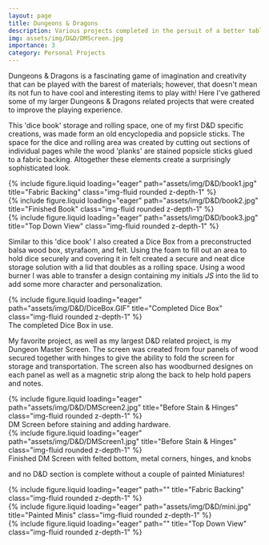 ```yaml
---
layout: page
title: Dungeons & Dragons
description: Various projects completed in the persuit of a better tabletop experience!
img: assets/img/D&D/DMScreen.jpg
importance: 3
category: Personal Projects
---
```


Dungeons & Dragons is a fascinating game of imagination and creativity that can be played with the barest of materials; however, that doesn't mean its not fun to have cool and interesting items to play with! Here I've gathered some of my larger Dungeons & Dragons related projects that were created to improve the playing experience.




This 'dice book' storage and rolling space, one of my first D&D specific creations, was made form an old encyclopedia and popsicle sticks. The space for the dice and rolling area was created by cutting out sections of individual pages while the wood 'planks' are stained popsicle sticks glued to a fabric backing. Altogether these elements create a surprisingly sophisticated look.

<div class="row">
    <div class="col-sm mt-3 mt-md-0">
        {% include figure.liquid loading="eager" path="assets/img/D&D/book1.jpg" title="Fabric Backing" class="img-fluid rounded z-depth-1" %}
    </div>
    <div class="col-sm mt-3 mt-md-0">
        {% include figure.liquid loading="eager" path="assets/img/D&D/book2.jpg" title="Finished Book" class="img-fluid rounded z-depth-1" %}
    </div>
    <div class="col-sm mt-3 mt-md-0">
        {% include figure.liquid loading="eager" path="assets/img/D&D/book3.jpg" title="Top Down View" class="img-fluid rounded z-depth-1" %}
    </div>
</div>

Similar to this 'dice book' I also created a Dice Box from a preconstructed balsa wood box, styrafaom, and felt. Using the foam to fill out an area to hold dice securely and covering it in felt created a secure and neat dice storage solution with a lid that doubles as a rolling space. Using a wood burner I was able to transfer a design containing my initials _JS_ into the lid to add some more character and personalization.


<div class="row">
   <div class="col-sm mt-3 mt-md-0">
       {% include figure.liquid loading="eager" path="assets/img/D&D/DiceBox.GIF" title="Completed Dice Box" class="img-fluid rounded z-depth-1" %}
   </div>
</div>
<div class="caption">
   The completed Dice Box in use.
</div>


My favorite project, as well as my largest D&D related project, is my Dungeon Master Screen. The screen was created from four panels of wood secured together with hinges to give the ability to fold the screen for storage and transportation. The screen also has woodburned designes on each panel as well as a magnetic strip along the back to help hold papers and notes.

<div class="row">
   <div class="col-sm mt-3 mt-md-0">
       {% include figure.liquid loading="eager" path="assets/img/D&D/DMScreen2.jpg" title="Before Stain & Hinges" class="img-fluid rounded z-depth-1" %}
   </div>
</div>
<div class="caption">
   DM Screen before staining and adding hardware.
</div>

<div class="row">
   <div class="col-sm mt-3 mt-md-0">
       {% include figure.liquid loading="eager" path="assets/img/D&D/DMScreen1.jpg" title="Before Stain & Hinges" class="img-fluid rounded z-depth-1" %}
   </div>
</div>
<div class="caption">
    Finished DM Screen with felted bottom, metal corners, hinges, and knobs
</div>


and no D&D section is complete without a couple of painted Miniatures!

<div class="row">

<div class="row">
    <div class="col-sm mt-3 mt-md-0">
        {% include figure.liquid loading="eager" path="" title="Fabric Backing" class="img-fluid rounded z-depth-1" %}
    </div>
    <div class="col-sm mt-3 mt-md-0">
        {% include figure.liquid loading="eager" path="assets/img/D&D/mini.jpg" title="Painted Minis" class="img-fluid rounded z-depth-1" %}
    </div>
    <div class="col-sm mt-3 mt-md-0">
        {% include figure.liquid loading="eager" path="" title="Top Down View" class="img-fluid rounded z-depth-1" %}
    </div>
</div>
